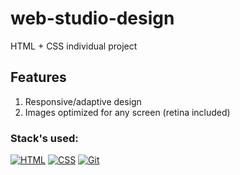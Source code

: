 # web-studio-design
HTML + CSS individual project

## Features
1. Responsive/adaptive design
2. Images optimized for any screen (retina included)


### Stack's used:
[![HTML](https://img.shields.io/static/v1?label=&message=HTML&color=2ea44f)](https://)
[![CSS](https://img.shields.io/static/v1?label=&message=HTML&color=2ea44f)](https://)
[![Git](https://img.shields.io/static/v1?label=&message=Git&color=2ea44f)](https://)

